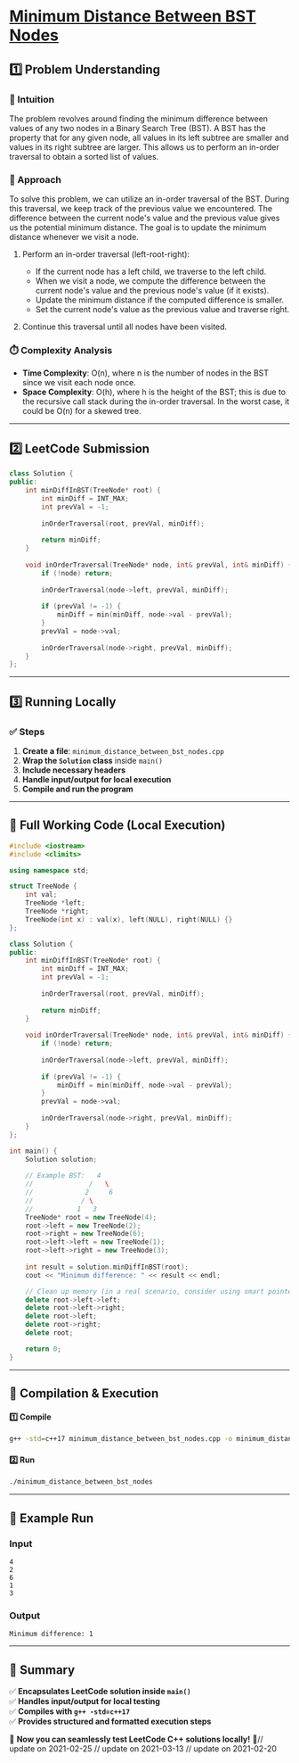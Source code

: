 # **[Minimum Distance Between BST Nodes](https://leetcode.com/problems/minimum-distance-between-bst-nodes/description/)**  

## **1️⃣ Problem Understanding**  
### **📌 Intuition**  
The problem revolves around finding the minimum difference between values of any two nodes in a Binary Search Tree (BST). A BST has the property that for any given node, all values in its left subtree are smaller and values in its right subtree are larger. This allows us to perform an in-order traversal to obtain a sorted list of values.

### **🚀 Approach**  
To solve this problem, we can utilize an in-order traversal of the BST. During this traversal, we keep track of the previous value we encountered. The difference between the current node's value and the previous value gives us the potential minimum distance. The goal is to update the minimum distance whenever we visit a node.

1. Perform an in-order traversal (left-root-right):
   - If the current node has a left child, we traverse to the left child.
   - When we visit a node, we compute the difference between the current node's value and the previous node's value (if it exists).
   - Update the minimum distance if the computed difference is smaller.
   - Set the current node's value as the previous value and traverse right.

2. Continue this traversal until all nodes have been visited.

### **⏱️ Complexity Analysis**  
- **Time Complexity**: O(n), where n is the number of nodes in the BST since we visit each node once.
- **Space Complexity**: O(h), where h is the height of the BST; this is due to the recursive call stack during the in-order traversal. In the worst case, it could be O(n) for a skewed tree.

---

## **2️⃣ LeetCode Submission**  
```cpp
class Solution {
public:
    int minDiffInBST(TreeNode* root) {
        int minDiff = INT_MAX;
        int prevVal = -1;
        
        inOrderTraversal(root, prevVal, minDiff);
        
        return minDiff;
    }
    
    void inOrderTraversal(TreeNode* node, int& prevVal, int& minDiff) {
        if (!node) return;
        
        inOrderTraversal(node->left, prevVal, minDiff);
        
        if (prevVal != -1) {
            minDiff = min(minDiff, node->val - prevVal);
        }
        prevVal = node->val;
        
        inOrderTraversal(node->right, prevVal, minDiff);
    }
};
```  

---  

## **3️⃣ Running Locally**  
### **✅ Steps**  
1. **Create a file**: `minimum_distance_between_bst_nodes.cpp`  
2. **Wrap the `Solution` class** inside `main()`  
3. **Include necessary headers**  
4. **Handle input/output for local execution**  
5. **Compile and run the program**  

---  

## **📝 Full Working Code (Local Execution)**  
```cpp
#include <iostream>
#include <climits>

using namespace std;

struct TreeNode {
    int val;
    TreeNode *left;
    TreeNode *right;
    TreeNode(int x) : val(x), left(NULL), right(NULL) {}
};

class Solution {
public:
    int minDiffInBST(TreeNode* root) {
        int minDiff = INT_MAX;
        int prevVal = -1;
        
        inOrderTraversal(root, prevVal, minDiff);
        
        return minDiff;
    }
    
    void inOrderTraversal(TreeNode* node, int& prevVal, int& minDiff) {
        if (!node) return;
        
        inOrderTraversal(node->left, prevVal, minDiff);
        
        if (prevVal != -1) {
            minDiff = min(minDiff, node->val - prevVal);
        }
        prevVal = node->val;
        
        inOrderTraversal(node->right, prevVal, minDiff);
    }
};

int main() {
    Solution solution;
    
    // Example BST:   4
    //              /   \
    //             2     6
    //            / \
    //           1   3
    TreeNode* root = new TreeNode(4);
    root->left = new TreeNode(2);
    root->right = new TreeNode(6);
    root->left->left = new TreeNode(1);
    root->left->right = new TreeNode(3);
    
    int result = solution.minDiffInBST(root);
    cout << "Minimum difference: " << result << endl;

    // Clean up memory (in a real scenario, consider using smart pointers)
    delete root->left->left;
    delete root->left->right;
    delete root->left;
    delete root->right;
    delete root;

    return 0;
}
```  

---  

## **🔧 Compilation & Execution**  
#### **1️⃣ Compile**  
```bash
g++ -std=c++17 minimum_distance_between_bst_nodes.cpp -o minimum_distance_between_bst_nodes
```  

#### **2️⃣ Run**  
```bash
./minimum_distance_between_bst_nodes
```  

---  

## **🎯 Example Run**  
### **Input**  
```
4
2
6
1
3
```  
### **Output**  
```
Minimum difference: 1
```  

---  

## **📌 Summary**  
✅ **Encapsulates LeetCode solution inside `main()`**  
✅ **Handles input/output for local testing**  
✅ **Compiles with `g++ -std=c++17`**  
✅ **Provides structured and formatted execution steps**  

🚀 **Now you can seamlessly test LeetCode C++ solutions locally!** 🚀// update on 2021-02-25
// update on 2021-03-13
// update on 2021-02-20

